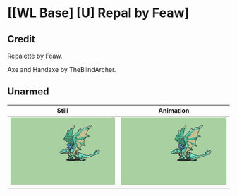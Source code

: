 # [\[WL Base\] \[U\] Repal by Feaw]

## Credit

Repalette by Feaw.

Axe and Handaxe by TheBlindArcher.

## Unarmed

| Still | Animation |
| :---: | :-------: |
| ![Unarmed still](./Unarmed_000.png) | ![Unarmed animation](./Unarmed.gif) |
